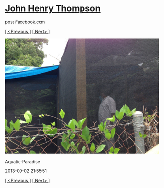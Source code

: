 # [John Henry Thompson](../README.md)
post Facebook.com

[[ <Previous ]](2013-09-02-6.md) [[ Next> ]](2013-09-02-8.md)

[![](../media/2013-09-02/Aquatic-Paradise-6.jpg)](../README.md)

Aquatic-Paradise

2013-09-02 21:55:51

[[ <Previous ]](2013-09-02-6.md) [[ Next> ]](2013-09-02-8.md)
